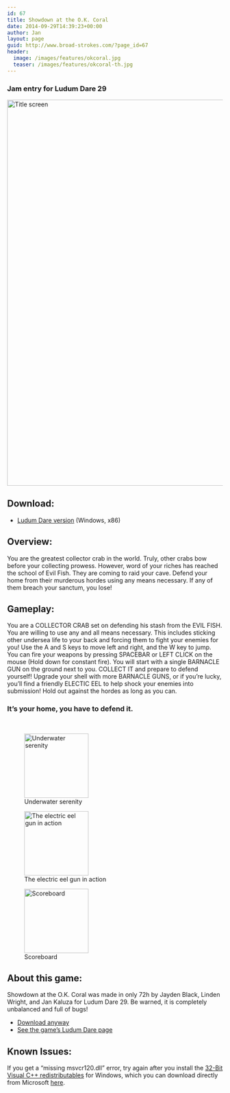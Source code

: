 ```yaml
---
id: 67
title: Showdown at the O.K. Coral
date: 2014-09-29T14:39:23+00:00
author: Jan
layout: page
guid: http://www.broad-strokes.com/?page_id=67
header:
  image: /images/features/okcoral.jpg
  teaser: /images/features/okcoral-th.jpg
---
```

### Jam entry for Ludum Dare 29

[<img class="size-full wp-image-72" src="http://www.broad-strokes.com/images/wp-content/uploads/2014/09/okcoral-shot2.jpg" alt="Title screen" width="1600" height="900" srcset="http://www.broad-strokes.com/images/wp-content/uploads/2014/09/okcoral-shot2.jpg 1600w, http://www.broad-strokes.com/images/wp-content/uploads/2014/09/okcoral-shot2-300x169.jpg 300w, http://www.broad-strokes.com/images/wp-content/uploads/2014/09/okcoral-shot2-1024x576.jpg 1024w" sizes="(max-width: 1600px) 100vw, 1600px" />](http://www.broad-strokes.com/images/wp-content/uploads/2014/09/okcoral-shot2.jpg)

## Download:

  * [Ludum Dare version](/download/okcoral.zip) (Windows, x86)

## Overview:

You are the greatest collector crab in the world. Truly, other crabs bow before your collecting prowess. However, word of your riches has reached the school of Evil Fish. They are coming to raid your cave. Defend your home from their murderous hordes using any means necessary. If any of them breach your sanctum, you lose!

## Gameplay:

You are a COLLECTOR CRAB set on defending his stash from the EVIL FISH. You are willing to use any and all means necessary. This includes sticking other undersea life to your back and forcing them to fight your enemies for you! Use the A and S keys to move left and right, and the W key to jump. You can fire your weapons by pressing SPACEBAR or LEFT CLICK on the mouse (Hold down for constant fire). You will start with a single BARNACLE GUN on the ground next to you. COLLECT IT and prepare to defend yourself! Upgrade your shell with more BARNACLE GUNS, or if you&#8217;re lucky, you&#8217;ll find a friendly ELECTIC EEL to help shock your enemies into submission! Hold out against the hordes as long as you can.

### It&#8217;s your home, you have to defend it.

&nbsp;

<div id='gallery-1' class='gallery galleryid-67 gallery-columns-3 gallery-size-thumbnail'>
  <figure class='gallery-item'>

  <div class='gallery-icon landscape'>
    <a href='http://www.broad-strokes.com/images/wp-content/uploads/2014/09/okcoral-shot3.jpg'><img width="150" height="150" src="http://www.broad-strokes.com/images/wp-content/uploads/2014/09/okcoral-shot3-150x150.jpg" class="attachment-thumbnail size-thumbnail" alt="Underwater serenity" aria-describedby="gallery-1-73" srcset="http://www.broad-strokes.com/images/wp-content/uploads/2014/09/okcoral-shot3-150x150.jpg 150w, http://www.broad-strokes.com/images/wp-content/uploads/2014/09/okcoral-shot3-500x500.jpg 500w" sizes="(max-width: 150px) 100vw, 150px" /></a>
  </div><figcaption class='wp-caption-text gallery-caption' id='gallery-1-73'> Underwater serenity </figcaption></figure><figure class='gallery-item'>

  <div class='gallery-icon landscape'>
    <a href='http://www.broad-strokes.com/images/wp-content/uploads/2014/09/okcoral-shot1.jpg'><img width="150" height="150" src="http://www.broad-strokes.com/images/wp-content/uploads/2014/09/okcoral-shot1-150x150.jpg" class="attachment-thumbnail size-thumbnail" alt="The electric eel gun in action" aria-describedby="gallery-1-71" srcset="http://www.broad-strokes.com/images/wp-content/uploads/2014/09/okcoral-shot1-150x150.jpg 150w, http://www.broad-strokes.com/images/wp-content/uploads/2014/09/okcoral-shot1-500x500.jpg 500w" sizes="(max-width: 150px) 100vw, 150px" /></a>
  </div><figcaption class='wp-caption-text gallery-caption' id='gallery-1-71'> The electric eel gun in action </figcaption></figure><figure class='gallery-item'>

  <div class='gallery-icon landscape'>
    <a href='http://www.broad-strokes.com/images/wp-content/uploads/2014/09/okcoral-shot4.jpg'><img width="150" height="150" src="http://www.broad-strokes.com/images/wp-content/uploads/2014/09/okcoral-shot4-150x150.jpg" class="attachment-thumbnail size-thumbnail" alt="Scoreboard" aria-describedby="gallery-1-74" srcset="http://www.broad-strokes.com/images/wp-content/uploads/2014/09/okcoral-shot4-150x150.jpg 150w, http://www.broad-strokes.com/images/wp-content/uploads/2014/09/okcoral-shot4-500x500.jpg 500w" sizes="(max-width: 150px) 100vw, 150px" /></a>
  </div><figcaption class='wp-caption-text gallery-caption' id='gallery-1-74'> Scoreboard </figcaption></figure>
</div>

## About this game:

Showdown at the O.K. Coral was made in only 72h by Jayden Black, Linden Wright, and Jan Kaluza for Ludum Dare 29. Be warned, it is completely unbalanced and full of bugs!

  * [Download anyway](/download/okcoral.rar)
  * <a href="http://www.ludumdare.com/compo/ludum-dare-29/?action=preview&uid=35382" target="_blank">See the game&#8217;s Ludum Dare page</a>

## Known Issues:

If you get a &#8220;missing msvcr120.dll&#8221; error, try again after you install the <a href="http://www.microsoft.com/en-us/download/details.aspx?id=40784" target="_blank">32-Bit Visual C++ redistributables</a> for Windows, which you can download directly from Microsoft <a href="http://www.microsoft.com/en-us/download/details.aspx?id=40784" target="_blank">here</a>.
